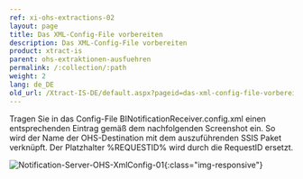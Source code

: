 ```yaml
---
ref: xi-ohs-extractions-02
layout: page
title: Das XML-Config-File vorbereiten
description: Das XML-Config-File vorbereiten
product: xtract-is
parent: ohs-extraktionen-ausfuehren
permalink: /:collection/:path
weight: 2
lang: de_DE
old_url: /Xtract-IS-DE/default.aspx?pageid=das-xml-config-file-vorbereiten
---
```


Tragen Sie in das Config-File BINotificationReceiver.config.xml einen entsprechenden Eintrag gemäß dem nachfolgenden Screenshot ein. So wird der Name der OHS-Destination mit dem auszuführenden SSIS Paket verknüpft. Der Platzhalter %REQUESTID% wird durch die RequestID ersetzt.

![Notification-Server-OHS-XmlConfig-01](/img/content/Notification-Server-OHS-XmlConfig-01.png){:class="img-responsive"}